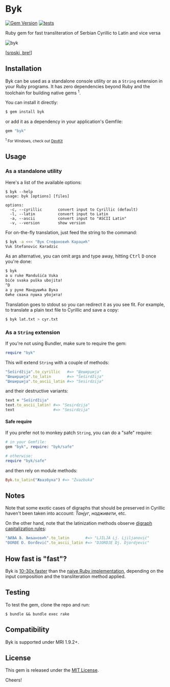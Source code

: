 Byk
===

[![Gem Version](https://badge.fury.io/rb/byk.svg)](https://rubygems.org/gems/byk)
[![tests](https://github.com/topalovic/byk/actions/workflows/tests.yml/badge.svg)](https://github.com/topalovic/byk/actions/workflows/tests.yml)

Ruby gem for fast transliteration of Serbian Cyrillic to Latin and vice versa

![byk](https://cloud.githubusercontent.com/assets/626128/7155207/07545960-e35d-11e4-804e-5fdee70a3e30.png)

[[srpski, bre!](README.md)]

## Installation

Byk can be used as a standalone console utility or as a `String` extension in your Ruby programs. It has zero dependencies beyond Ruby and the toolchain for building native gems <sup>1</sup>.

You can install it directly:

```ruby
$ gem install byk
```

or add it as a dependency in your application's Gemfile:

```ruby
gem "byk"
```

<sub><sup>1</sup> For Windows, check out [DevKit](https://github.com/oneclick/rubyinstaller/wiki/Development-Kit)</sub>


## Usage

### As a standalone utility

Here's a list of the available options:

```
$ byk --help
usage: byk [options] [files]

options:
  -c, --cyrillic       convert input to Cyrillic (default)
  -l, --latin          convert input to Latin
  -a, --ascii          convert input to "ASCII Latin"
  -v, --version        show version
```

For on-the-fly translation, just feed the string to the command:

```sh
$ byk -a <<< "Вук Стефановић Караџић"
Vuk Stefanovic Karadzic
```

As an alternative, you can omit args and type away, hitting <kbd>Ctrl</kbd> <kbd>D</kbd> once you're done:

```sh
$ byk
a u ruke Mandušića Vuka
biće svaka puška ubojita!
^D
а у руке Мандушића Вука
биће свака пушка убојита!
```

Translation goes to stdout so you can redirect it as you see fit. For example, to translate a plain text file to Cyrillic and save a copy:

```sh
$ byk lat.txt > cyr.txt
```


### As a `String` extension

If you're not using Bundler, make sure to require the gem:

```ruby
require "byk"
```

This will extend `String` with a couple of methods:

```ruby
"Šeširdžija".to_cyrillic   #=> "Шеширџија"
"Шеширџија".to_latin       #=> "Šeširdžija"
"Шеширџија".to_ascii_latin #=> "Sesirdzija"
```

and their destructive variants:

```ruby
text = "Šeširdžija"
text.to_ascii_latin! #=> "Sesirdzija"
text                 #=> "Sesirdzija"
```

#### Safe require

If you prefer not to monkey patch `String`, you can do a "safe" require:

```ruby
# in your Gemfile:
gem "byk", require: "byk/safe"

# otherwise:
require "byk/safe"
```

and then rely on module methods:

```ruby
Byk.to_latin("Жвазбука") #=> "Žvazbuka"
```


## Notes

Note that some exotic cases of digraphs that should be preserved in Cyrillic haven't been taken into account: _Танјуг_, _надживети_, etc.

On the other hand, note that the latinization methods observe [digraph capitalization rules](http://sr.wikipedia.org/wiki/Гајица#.D0.94.D0.B8.D0.B3.D1.80.D0.B0.D1.84.D0.B8):

```ruby
"ЉИЉА Љ. Љиљановић".to_latin       #=> "LJILJA Lj. Ljiljanović"
"ĐORĐE Đ. Đorđević".to_ascii_latin #=> "DJORDJE Dj. Djordjevic"
```


## How fast is "fast"?

Byk is [10-30x faster](benchmark) than the [naive Ruby implementation](https://github.com/dejan/srbovanje), depending on the input composition and the transliteration method applied.


## Testing

To test the gem, clone the repo and run:

```
$ bundle && bundle exec rake
```


## Compatibility

Byk is supported under MRI 1.9.2+.


## License

This gem is released under the [MIT License](LICENSE).

Cheers!
